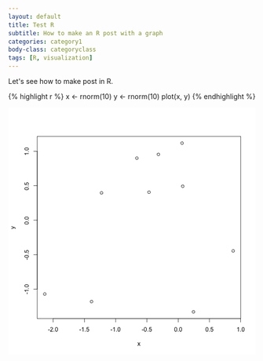 ```yaml
---
layout: default
title: Test R
subtitle: How to make an R post with a graph
categories: category1
body-class: categoryclass
tags: [R, visualization]
---
```


Let's see how to make post in R.


{% highlight r %}
x <- rnorm(10)
y <- rnorm(10)
plot(x, y)
{% endhighlight %}

![testing](/blog/figs/2015-11-17-testR/unnamed-chunk-1-1.png) 

